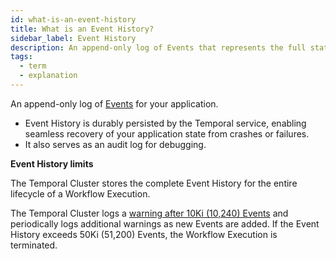 ```yaml
---
id: what-is-an-event-history
title: What is an Event History?
sidebar_label: Event History
description: An append-only log of Events that represents the full state a Workflow Execution.
tags:
  - term
  - explanation
---
```


An append-only log of [Events](/concepts/what-is-an-event) for your application.

- Event History is durably persisted by the Temporal service, enabling seamless recovery of your application state from crashes or failures.
- It also serves as an audit log for debugging.

**Event History limits**

The Temporal Cluster stores the complete Event History for the entire lifecycle of a Workflow Execution.

The Temporal Cluster logs a [warning after 10Ki (10,240) Events](/workflows#limits) and periodically logs additional warnings as new Events are added.
If the Event History exceeds 50Ki (51,200) Events, the Workflow Execution is terminated.
